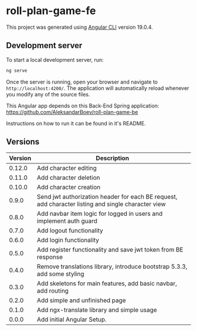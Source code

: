 # roll-plan-game-fe

This project was generated using [Angular CLI](https://github.com/angular/angular-cli) version 19.0.4.

## Development server

To start a local development server, run:

```bash
ng serve
```

Once the server is running, open your browser and navigate to `http://localhost:4200/`. The application will automatically reload whenever you modify any of the source files.

This Angular app depends on this Back-End Spring application: https://github.com/AleksandarBoev/roll-plan-game-be

Instructions on how to run it can be found in it's README.

## Versions

| Version | Description                                                                                        |
|---------|----------------------------------------------------------------------------------------------------|
| 0.12.0  | Add character editing                                                                              |
| 0.11.0  | Add character deletion                                                                             |
| 0.10.0  | Add character creation                                                                             |
| 0.9.0   | Send jwt authorization header for each BE request, add character listing and single character view |
| 0.8.0   | Add navbar item logic for logged in users and implement auth guard                                 |
| 0.7.0   | Add logout functionality                                                                           |
| 0.6.0   | Add login functionality                                                                            |
| 0.5.0   | Add register functionality and save jwt token from BE response                                     |
| 0.4.0   | Remove translations library, introduce bootstrap 5.3.3, add some styling                           |
| 0.3.0   | Add skeletons for main features, add basic navbar, add routing                                     |
| 0.2.0   | Add simple and unfinished page                                                                     |
| 0.1.0   | Add ngx-translate library and simple usage                                                         |
| 0.0.0   | Add initial Angular Setup.                                                                         |
